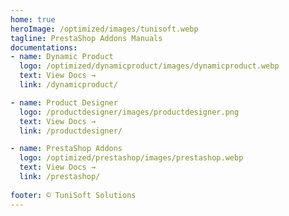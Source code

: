 ```yaml
---
home: true
heroImage: /optimized/images/tunisoft.webp
tagline: PrestaShop Addons Manuals
documentations:
- name: Dynamic Product
  logo: /optimized/dynamicproduct/images/dynamicproduct.webp
  text: View Docs →
  link: /dynamicproduct/

- name: Product Designer
  logo: /productdesigner/images/productdesigner.png
  text: View Docs →
  link: /productdesigner/

- name: PrestaShop Addons
  logo: /optimized/prestashop/images/prestashop.webp
  text: View Docs →
  link: /prestashop/
  
footer: ©️ TuniSoft Solutions
---
```

